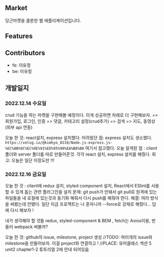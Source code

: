 ## Market
당근마켓을 클론한 웹 애플리케이션입니다. 

## Features 

## Contributors
- fe: 이유정
- be: 이유정
## 개발일지
### 2022.12.14 수요일 
crud 기능을 하는 마켓을 구현해볼 예정이다. 
이게 성공하면 차례로 더 구현해보자. 
=> 회원가입, 로그인, 인증 
=> 댓글, 카테고리 설정(crud추가)
=> 검색
=> 지도, 동영상(외부 api 연동)

오늘 한 것: react설치, express 설치했다. 
어려웠던 점: express 설치도 생소했다. `https://velog.io/@kimhyo_0218/Node.js-express.js-%EC%8B%9C%EC%9E%91%ED%95%98%EA%B8%B0` 여기서 참고했다.
오늘 알게된 점 : client 폴더와 server 폴더를 따로 만들어준것. 각각 react 설치, express 설치를 해줬다. 
회고: 오늘은 일단 이정도만 !!! 

### 2022.12.16 금요일 
오늘 한 것 : client에 redux 설치, styled component 설치, React에서 ESlint를 사용할 수 있게 돕는 관련 플러그인을 설치
문제: git push가 안돼서 git pull로 원격에 있는 파일들을 내 로컬에 있는것과 동기화 해줘서 다시 push를 해줘야 한다. 
해결: 여러 방식을 써봤는데 안됐다. 일단 지금 프로젝트는 나 혼자니까 --force로 강제로 해줬다... 담에 다시 해보자 ! 

내가 생각해야 할 것들 
redux, styled-component & BEM , fetch는 Axios이용, 번들러 webpack 써볼까? 

오늘 한 것: github의 issue, milestone, project 생성
//TODO: 여러개의 issue와 milestone을 만들어보자. 이걸 project와 연결하고 ! 
//PLACE:  유어클래스 섹션 5 unit2 chapter1-2 튜토리얼 2에 안내 되어있음
